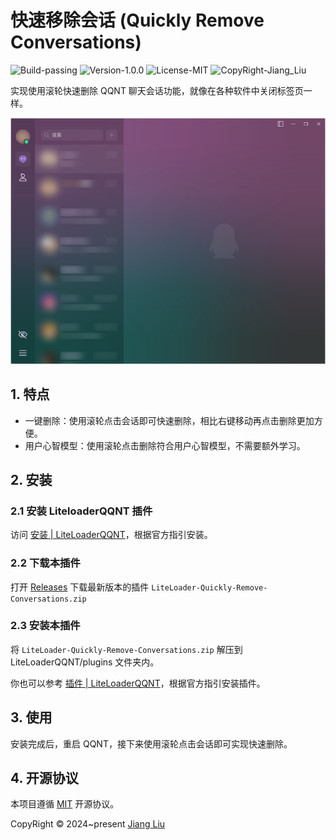 # 快速移除会话 (Quickly Remove Conversations)

<div>
  <img src="https://img.shields.io/badge/Build-passing-%2396C40F" alt="Build-passing"/>
  <img src="https://img.shields.io/badge/Version-1.0.0-%231081C1" alt="Version-1.0.0"/>
  <img src="https://img.shields.io/badge/License-MIT-%2396C40F" alt="License-MIT"/>
  <img src="https://img.shields.io/badge/CopyRight-Jiang_Liu-%2396C40F" alt="CopyRight-Jiang_Liu"/>
</div>

实现使用滚轮快速删除 QQNT 聊天会话功能，就像在各种软件中关闭标签页一样。

![安装后](./docs/assets/img/after-installation.webp)

## 1. 特点

- 一键删除：使用滚轮点击会话即可快速删除，相比右键移动再点击删除更加方便。
- 用户心智模型：使用滚轮点击删除符合用户心智模型，不需要额外学习。

## 2. 安装

### 2.1 安装 LiteloaderQQNT 插件

访问 [安装 | LiteLoaderQQNT](https://liteloaderqqnt.github.io/guide/install.html)，根据官方指引安装。

### 2.2 下载本插件

打开 [Releases](https://github.com/jiang-taibai/LiteLoader-Quickly-Remove-Conversations/releases/latest)
下载最新版本的插件 `LiteLoader-Quickly-Remove-Conversations.zip`

### 2.3 安装本插件

将 `LiteLoader-Quickly-Remove-Conversations.zip` 解压到 LiteLoaderQQNT/plugins 文件夹内。

你也可以参考 [插件 | LiteLoaderQQNT](https://liteloaderqqnt.github.io/guide/plugins.html)，根据官方指引安装插件。

## 3. 使用

安装完成后，重启 QQNT，接下来使用滚轮点击会话即可实现快速删除。

## 4. 开源协议

本项目遵循 [MIT](https://opensource.org/licenses/MIT) 开源协议。

CopyRight © 2024~present [Jiang Liu](https://coderjiang.com)